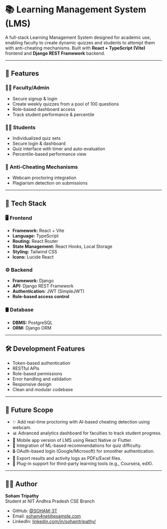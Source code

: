 # 📚 Learning Management System (LMS)

A full-stack Learning Management System designed for academic use, enabling faculty to create dynamic quizzes and students to attempt them with anti-cheating mechanisms. Built with **React + TypeScript (Vite)** frontend and **Django REST Framework** backend.

---

## 🚀 Features

### 🧑‍🏫 Faculty/Admin
- Secure signup & login
- Create weekly quizzes from a pool of 100 questions
- Role-based dashboard access
- Track student performance & percentile

### 👨‍🎓 Students
- Individualized quiz sets
- Secure login & dashboard
- Quiz interface with timer and auto-evaluation
- Percentile-based performance view

### 🔐 Anti-Cheating Mechanisms
- Webcam proctoring integration
- Plagiarism detection on submissions

---

## 🧱 Tech Stack

### 🖥 Frontend
- **Framework:** React + Vite
- **Language:** TypeScript
- **Routing:** React Router
- **State Management:** React Hooks, Local Storage
- **Styling:** Tailwind CSS
- **Icons:** Lucide React

### ⚙ Backend
- **Framework:** Django
- **API:** Django REST Framework
- **Authentication:** JWT (SimpleJWT)
- **Role-based access control**

### 🛢 Database
- **DBMS:** PostgreSQL
- **ORM:** Django ORM

---

## 🛠 Development Features

- Token-based authentication
- RESTful APIs
- Role-based permissions
- Error handling and validation
- Responsive design
- Clean and modular codebase

---

## 🚀 Future Scope

- ✨ Add real-time proctoring with AI-based cheating detection using webcam.
- 📊 Advanced analytics dashboard for faculties to track student progress.
- 📱 Mobile app version of LMS using React Native or Flutter.
- 🧠 Integration of ML-based recommendations for quiz difficulty.
- 🔒 OAuth-based login (Google/Microsoft) for smoother authentication.
- 📁 Export results and activity logs as PDFs/Excel files.
- 🧩 Plug-in support for third-party learning tools (e.g., Coursera, edX).

---

## 👨‍💻 Author

**Soham Tripathy**  
Student at NIT Andhra Pradesh CSE Branch 

- GitHub: [@SOHAM-3T](https://github.com/SOHAM-3T)  
- Email: [soham4net@example.com](mailto:soham4net@example.com)  
- LinkedIn: [linkedin.com/in/sohamtripathy/](https://www.linkedin.com/in/sohamtripathy/) 

